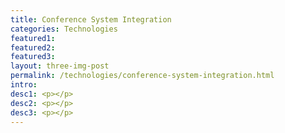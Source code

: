 ```yaml
---
title: Conference System Integration
categories: Technologies
featured1:
featured2:
featured3:
layout: three-img-post
permalink: /technologies/conference-system-integration.html
intro:
desc1: <p></p>
desc2: <p></p>
desc3: <p></p>
---
```

